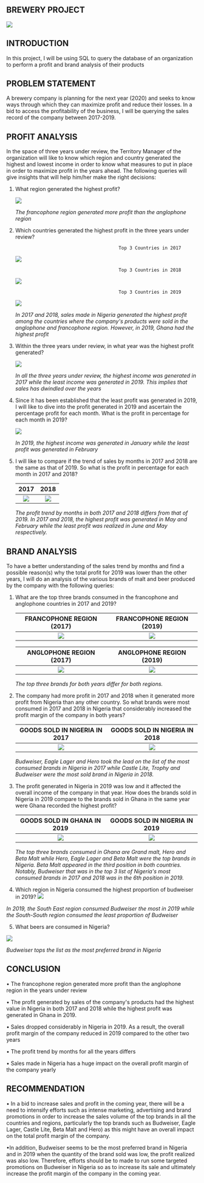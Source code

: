**BREWERY PROJECT**
-------------------------

![](drinks.jpg)

**INTRODUCTION**
---------------------------------


In this project, I will be using SQL to query the database of an organization to perform a profit and brand analysis of their products


**PROBLEM STATEMENT**
---------------------------------------

A brewery company is planning for the next year (2020) and seeks to know ways through which they can maximize profit and reduce their losses. In a bid to access the profitability of the business, I will be querying the sales record of the company between 2017-2019.

**PROFIT ANALYSIS**
------------------------------------------------------

In the space of three years under review, the Territory Manager of the organization will like to know which region and country generated the highest and lowest income in order to know what measures to put in place in order to maximize profit in the years ahead.
The following queries will give insights that will help him/her make the right decisions:

1. What region generated the highest profit?

   ![](Regional_Sales.png)


   _The francophone region generated more profit than the anglophone region_

2. Which countries generated the highest profit in the three years under review?
  
  
                                             Top 3 Countries in 2017                 
   ![](2017_Top3.PNG) 
   
         
                                             Top 3 Countries in 2018                 
   
   ![](2018_Top3.PNG) 
   
   
                                             Top 3 Countries in 2019                 
   
   ![](2019_Top3.PNG)
   
   
   _In 2017 and 2018, sales made in Nigeria generated the highest profit among the countries where the company's products were sold in the anglophone and   francophone region. However, in 2019, Ghana had the highest profit_
 

3. Within the three years under review, in what year was the highest profit generated?

   ![](Sales_Years.PNG)
  
   _In all the three years under review, the highest income was generated in 2017 while the least income was generated in 2019. This implies that sales has dwindled over the years_



4. Since it has been established that the least profit was generated in 2019, I will like to dive into the profit generated in 2019 and ascertain the percentage profit for each month. What is the profit in percentage for each month in 2019?

   ![](Percentage_2019.PNG)
   
   _In 2019, the highest income was generated in January while the least profit was generated in February_

  
5. I will like to compare if the trend of sales by months in 2017 and 2018 are the same as that of 2019. So what is the profit in percentage for each month in 2017 and 2018?

   2017                                               |     2018
   :-------------------------------------------------:|:--------------------------------------------------------------------:
   ![](Percentage_2017.PNG)                           |    ![](Percentage_2018.PNG)
   
   _The profit trend by months in both 2017 and 2018 differs from that of 2019. In 2017 and 2018, the highest profit was generated in May and February while the least profit was realized in June and May respectively._
   


**BRAND ANALYSIS**
----------------------------------------------------------------------
To have a better understanding of the sales trend by months and find a possible reason(s) why the total profit for 2019 was lower than the other years, I will do an analysis of the various brands of malt and beer produced by the company with the following queries:

1. What are the top three brands consumed in the francophone and anglophone countries in 2017 and 2019?

   FRANCOPHONE REGION (2017)                          |     FRANCOPHONE REGION (2019)
   :-------------------------------------------------:|:--------------------------------------------------------------------:
   ![](Francophone_2017.PNG)                          |    ![](Francophone_2019.PNG)
   
    ANGLOPHONE REGION (2017)                          |     ANGLOPHONE REGION (2019)
   :-------------------------------------------------:|:--------------------------------------------------------------------:
   ![](Anglophone_2017.PNG)                           |    ![](Anglophone_2019.PNG)
   
   _The top three brands for both years differ for both regions._
   
 2. The company had more profit in 2017 and 2018 when it generated more profit from Nigeria than any other country. So what brands were most consumed in 2017 and 2018 in Nigeria that considerably increased the profit margin of the company in both years?
 
    GOODS SOLD IN NIGERIA IN 2017                     |     GOODS SOLD IN NIGERIA IN 2018
    :------------------------------------------------:|:---------------------------------------------------------------------:
    ![](Nigeria_2017.PNG)                             |     ![](Nigeria_2018.PNG)
    
    _Budweiser, Eagle Lager and Hero took the lead on the list of the most consumed brands in Nigeria in 2017 while Castle Lite, Trophy and Budweiser were the most sold brand in Nigeria in 2018._
    
 
 3. The profit generated in Nigeria in 2019 was low and it affected the overall income of the company in that year. How does the brands sold in Nigeria in 2019 compare to the brands sold in Ghana in the same year were Ghana recorded the highest profit?
    
    
    GOODS SOLD IN GHANA IN 2019                       |     GOODS SOLD IN NIGERIA IN 2019
    :------------------------------------------------:|:---------------------------------------------------------------------:
    ![](Ghana_2019.PNG)                               |     ![](Nigeria_2019.PNG)
    
    _The top three brands consumed in Ghana are Grand malt, Hero and Beta Malt while Hero, Eagle Lager and Beta Malt were the top brands in Nigeria. Beta Malt appeared in the third position in both countries. Notably, Budweiser that was in the top 3 list of Nigeria's most consumed brands in 2017 and 2018 was in the 6th position in 2019._
   
4. Which region in Nigeria consumed the highest proportion of budweiser in 2019?
  ![](Budweiser_Nigeria_Regions.png)
  
  _In 2019, the South East region consumed Budweiser the most in 2019 while the South-South region consumed the least proportion of Budweiser_
  
  
5. What beers are consumed in Nigeria?

 ![](Beer_Consumption_Nigeria.png)
 
 _Budweiser tops the list as the most preferred brand in Nigeria_
 
 **CONCLUSION**
 --------------------------------------------------------------------------------------------------------------
•	The francophone region generated more profit than the anglophone region in the years under review

•	The profit generated by sales of the company's products had the highest value in Nigeria in both 2017 and 2018 while the highest profit was generated in Ghana in 2019.

•  Sales dropped considerably in Nigeria in 2019. As a result, the overall profit margin of the company reduced in 2019 compared to the other two years

•	The profit trend by months for all the years differs

•  Sales made in Nigeria has a huge impact on the overall profit margin of the company yearly


**RECOMMENDATION**
-----------------------------------------------------------------------------------------------------------------
•  In a bid to increase sales and profit in the coming year, there will be a need to intensify efforts such as intense marketing, advertising and brand promotions in order to increase the sales volume of the top brands in all the countries and regions, particularly the top brands such as Budweiser, Eagle Lager, Castle Lite, Beta Malt and Hero) as this might have an overall impact on the total profit margin of the company. 

•In addition, Budweiser seems to be the most preferred brand in Nigeria and in 2019 when the quantity of the brand sold was low, the profit realized was also low. Therefore, efforts should be to made to run some targeted promotions on Budweiser in Nigeria so as to increase its sale and ultimately increase the profit margin of the company in the coming year.




